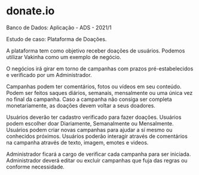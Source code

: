 # donate.io

Banco de Dados: Aplicação - ADS - 2021/1

Estudo de caso: 
 Plataforma de Doações.

A plataforma tem como objetivo receber doações de usuários.
Podemos utilizar Vakinha como um exemplo de negócio.

O negócios irá girar em torno de campanhas com prazos pré-estabelecidos e verificado por um Administrador.


Campanhas podem ter comentários, fotos ou vídeos em seu conteúdo.
Podem ser feitos saques diários, semanais, mensalmente ou uma única vez no final da campanha.
Caso a campanha não consiga ser completa monetariamente, as doações devem voltar a seus doadores.

Usuários deverão ter cadastro verificado para fazer doações.
Usuários podem escolher doar Diariamente, Semanalmente ou Mensalmente.
Usuários podem criar novas campanhas para ajudar a sí mesmo ou conhecidos próximos.
Usuários poderão interagir através de comentários na campanha através de texto, imagem, emotes e videos.

Administrador ficará a cargo de verificar cada campanha para ser iniciada.
Administrador deverá editar ou excluir campanhas que fuja das regras ou conforme necessidade.

